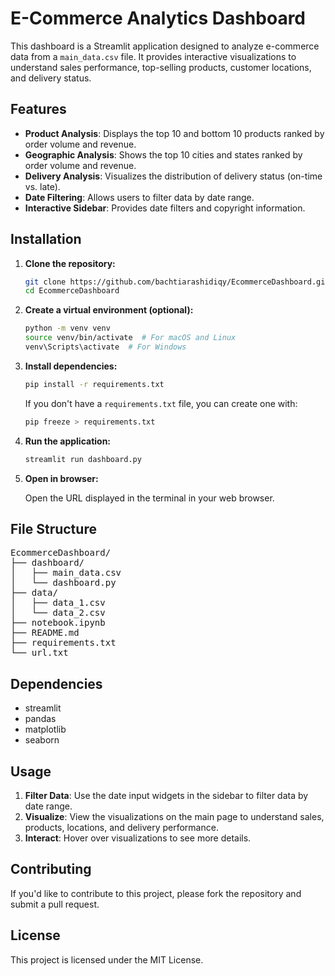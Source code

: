 # E-Commerce Analytics Dashboard

This dashboard is a Streamlit application designed to analyze e-commerce data from a `main_data.csv` file. It provides interactive visualizations to understand sales performance, top-selling products, customer locations, and delivery status.

## Features

* **Product Analysis**: Displays the top 10 and bottom 10 products ranked by order volume and revenue.
* **Geographic Analysis**: Shows the top 10 cities and states ranked by order volume and revenue.
* **Delivery Analysis**: Visualizes the distribution of delivery status (on-time vs. late).
* **Date Filtering**: Allows users to filter data by date range.
* **Interactive Sidebar**: Provides date filters and copyright information.

## Installation

1.  **Clone the repository:**

    ```bash
    git clone https://github.com/bachtiarashidiqy/EcommerceDashboard.git
    cd EcommerceDashboard
    ```

2.  **Create a virtual environment (optional):**

    ```bash
    python -m venv venv
    source venv/bin/activate  # For macOS and Linux
    venv\Scripts\activate  # For Windows
    ```

3.  **Install dependencies:**

    ```bash
    pip install -r requirements.txt
    ```

    If you don't have a `requirements.txt` file, you can create one with:

    ```bash
    pip freeze > requirements.txt
    ```

4.  **Run the application:**

    ```bash
    streamlit run dashboard.py
    ```

5.  **Open in browser:**

    Open the URL displayed in the terminal in your web browser.

## File Structure
<pre>
EcommerceDashboard/
├── dashboard/
│   ├── main_data.csv
│   └── dashboard.py
├── data/
│   ├── data_1.csv
│   └── data_2.csv
├── notebook.ipynb
├── README.md
├── requirements.txt
└── url.txt
</pre>

## Dependencies

* streamlit
* pandas
* matplotlib
* seaborn

## Usage

1.  **Filter Data**: Use the date input widgets in the sidebar to filter data by date range.
2.  **Visualize**: View the visualizations on the main page to understand sales, products, locations, and delivery performance.
3.  **Interact**: Hover over visualizations to see more details.

## Contributing

If you'd like to contribute to this project, please fork the repository and submit a pull request.

## License

This project is licensed under the MIT License.